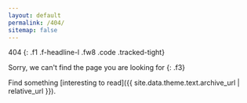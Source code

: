 ```yaml
---
layout: default
permalink: /404/
sitemap: false
---
```


404
{: .f1 .f-headline-l .fw8 .code .tracked-tight}

Sorry, we can't find the page you are looking for
{: .f3}

Find something [interesting to read]({{ site.data.theme.text.archive_url | relative_url }}).